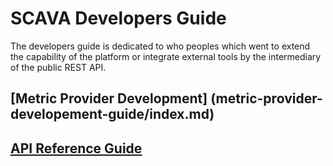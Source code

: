
# SCAVA Developers Guide
The developers guide is dedicated to who peoples which went to extend the capability of the platform or integrate external tools by the intermediary of the public REST API.

## [Metric Provider Development] (metric-provider-developement-guide/index.md)
## [API Reference Guide](api-reference-guide/index.md)
